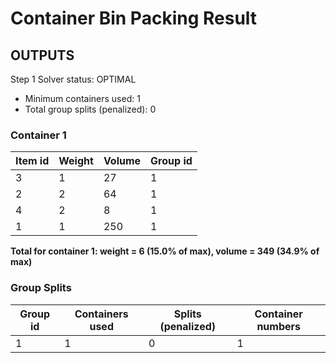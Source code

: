 # Container Bin Packing Result

## OUTPUTS
Step 1 Solver status: OPTIMAL
- Minimum containers used: 1
- Total group splits (penalized): 0

### Container 1
| Item id | Weight | Volume | Group id |
|---------|--------|--------|----------|
| 3 | 1 | 27 | 1 |
| 2 | 2 | 64 | 1 |
| 4 | 2 | 8 | 1 |
| 1 | 1 | 250 | 1 |
**Total for container 1: weight = 6 (15.0% of max), volume = 349 (34.9% of max)**

### Group Splits
| Group id | Containers used | Splits (penalized) | Container numbers |
|----------|----------------|--------------------|-------------------|
| 1 | 1 | 0 | 1 |
